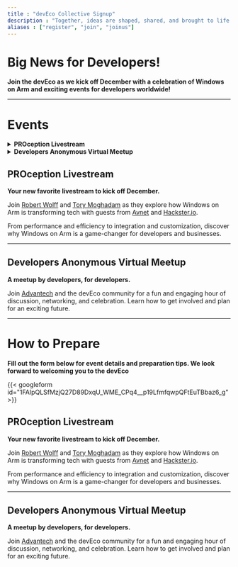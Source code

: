 ```yaml
---
title : "devEco Collective Signup"
description : "Together, ideas are shaped, shared, and brought to life."
aliases : ["register", "join", "joinus"]
---
```


# Big News for Developers!

**Join the devEco as we kick off December with a celebration of Windows on Arm and exciting events for developers worldwide!**

---

# Events

<details>
<summary><strong>PROception Livestream</strong></summary>
  
**Your new favorite livestream to kick off December.**

Join [Robert Wolff](https://www.linkedin.com/in/fixxxxxxer/) and [Tory Moghadam](https://www.linkedin.com/in/tory-moghadam-88037424/) as they explore how Windows on Arm is transforming tech with guests from [Avnet](https://www.avnet.com/) and [Hackster.io](https://www.hackster.io/).

From performance and efficiency to integration and customization, discover why Windows on Arm is a game-changer for developers and businesses.

</details>

<details>
<summary><strong>Developers Anonymous Virtual Meetup</strong></summary>
  
**A meetup by developers, for developers.**

Join [Advantech](https://www.advantech.com/en/form/becf747b-b5f9-4327-87b5-e2341b52ef11?callback=39590dd5-960d-4518-8f4a-1b4bdd19eeae&utm_campaign=Robert&utm_medium=Deveco&utm_source=Developer) and the devEco community for a fun and engaging hour of discussion, networking, and celebration. Learn how to get involved and plan for an exciting future.

</details>

## PROception Livestream

**Your new favorite livestream to kick off December.**

Join [Robert Wolff](https://www.linkedin.com/in/fixxxxxxer/) and [Tory Moghadam](https://www.linkedin.com/in/tory-moghadam-88037424/) as they explore how Windows on Arm is transforming tech with guests from [Avnet](https://www.avnet.com/) and [Hackster.io](https://www.hackster.io/).

From performance and efficiency to integration and customization, discover why Windows on Arm is a game-changer for developers and businesses.

---

## Developers Anonymous Virtual Meetup

**A meetup by developers, for developers.**

Join [Advantech](https://www.advantech.com/en/form/becf747b-b5f9-4327-87b5-e2341b52ef11?callback=39590dd5-960d-4518-8f4a-1b4bdd19eeae&utm_campaign=Robert&utm_medium=Deveco&utm_source=Developer) and the devEco community for a fun and engaging hour of discussion, networking, and celebration. Learn how to get involved and plan for an exciting future.

---

# How to Prepare

**Fill out the form below for event details and preparation tips. We look forward to welcoming you to the devEco**  

{{< googleform id="1FAIpQLSfMzjQ27D89DxqU_WME_CPq4__p19LfmfqwpQFtEuTBbaz6_g" >}}



## PROception Livestream

**Your new favorite livestream to kick off December.**

Join [Robert Wolff](https://www.linkedin.com/in/fixxxxxxer/) and [Tory Moghadam](https://www.linkedin.com/in/tory-moghadam-88037424/) as they explore how Windows on Arm is transforming tech with guests from [Avnet](https://www.avnet.com/) and [Hackster.io](https://www.hackster.io/).

From performance and efficiency to integration and customization, discover why Windows on Arm is a game-changer for developers and businesses.

---

## Developers Anonymous Virtual Meetup

**A meetup by developers, for developers.**

Join [Advantech](https://www.advantech.com/en/form/becf747b-b5f9-4327-87b5-e2341b52ef11?callback=39590dd5-960d-4518-8f4a-1b4bdd19eeae&utm_campaign=Robert&utm_medium=Deveco&utm_source=Developer) and the devEco community for a fun and engaging hour of discussion, networking, and celebration. Learn how to get involved and plan for an exciting future.